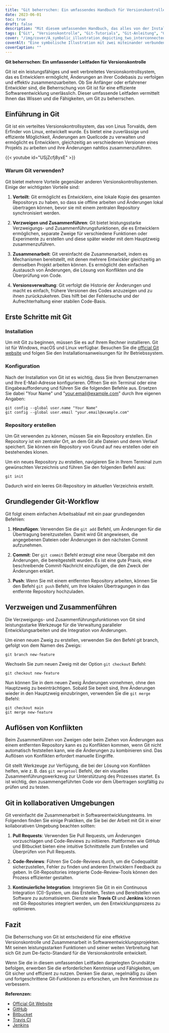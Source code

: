 ```yaml
---
title: "Git beherrschen: Ein umfassendes Handbuch für Versionskontrolle"
date: 2023-06-01
toc: true
draft: false
description: "Mit diesem umfassenden Handbuch, das alles von der Installation und Konfiguration bis hin zum Branching, Merging und der Zusammenarbeit abdeckt, werden Sie mit Git vertraut."
tags: ["Git", "Versionskontrolle", "Git-Tutorials", "Git-Anleitung", "Git-Grundlagen", "Git-Befehle", "Git-Installation", "Git-Konfiguration", "Verzweigung in Git", "Zusammenführen in Git", "Zusammenarbeit in Git", "verteilte Versionskontrolle", "Code-Versionierung", "Git-Arbeitsablauf", "Git-Tipps", "Bewährte Git-Verfahren", "Git für Anfänger", "Git für Entwickler", "Software-Entwicklung", "Kollaborationscode", "Git-Bearbeitung", "umfassendes Git-Handbuch", "Anleitung zur Git-Versionskontrolle", "Git-Verzweigung und -Zusammenführung", "Tipps zur Git-Zusammenarbeit"]
cover: "/img/cover/A_symbolic_illustration_depicting_two_interconnected_gears.png"
coverAlt: "Eine symbolische Illustration mit zwei miteinander verbundenen Zahnrädern, die für Zusammenarbeit und Versionskontrolle stehen, wobei das Git-Logo in das Design integriert ist."
coverCaption: ""
---
```


**Git beherrschen: Ein umfassender Leitfaden für Versionskontrolle**

Git ist ein leistungsfähiges und weit verbreitetes Versionskontrollsystem, das es Entwicklern ermöglicht, Änderungen an ihrer Codebasis zu verfolgen und effektiv zusammenzuarbeiten. Ob Sie Anfänger oder erfahrener Entwickler sind, die Beherrschung von Git ist für eine effiziente Softwareentwicklung unerlässlich. Dieser umfassende Leitfaden vermittelt Ihnen das Wissen und die Fähigkeiten, um Git zu beherrschen.

## Einführung in Git

Git ist ein verteiltes Versionskontrollsystem, das von Linus Torvalds, dem Erfinder von Linux, entwickelt wurde. Es bietet eine zuverlässige und effiziente Möglichkeit, Änderungen am Quellcode zu verwalten und ermöglicht es Entwicklern, gleichzeitig an verschiedenen Versionen eines Projekts zu arbeiten und ihre Änderungen nahtlos zusammenzuführen.

{{< youtube id="USjZcfj8yxE" >}}

### Warum Git verwenden?

Git bietet mehrere Vorteile gegenüber anderen Versionskontrollsystemen. Einige der wichtigsten Vorteile sind:

1. **Verteilt**: Git ermöglicht es Entwicklern, eine lokale Kopie des gesamten Repositorys zu haben, so dass sie offline arbeiten und Änderungen lokal übertragen können, bevor sie mit einem zentralen Repository synchronisiert werden.

2. **Verzweigen und Zusammenführen**: Git bietet leistungsstarke Verzweigungs- und Zusammenführungsfunktionen, die es Entwicklern ermöglichen, separate Zweige für verschiedene Funktionen oder Experimente zu erstellen und diese später wieder mit dem Hauptzweig zusammenzuführen.

3. **Zusammenarbeit**: Git vereinfacht die Zusammenarbeit, indem es Mechanismen bereitstellt, mit denen mehrere Entwickler gleichzeitig an demselben Projekt arbeiten können. Es ermöglicht den einfachen Austausch von Änderungen, die Lösung von Konflikten und die Überprüfung von Code.

4. **Versionsverwaltung**: Git verfolgt die Historie der Änderungen und macht es einfach, frühere Versionen des Codes anzuzeigen und zu ihnen zurückzukehren. Dies hilft bei der Fehlersuche und der Aufrechterhaltung einer stabilen Code-Basis.

## Erste Schritte mit Git

### Installation

Um mit Git zu beginnen, müssen Sie es auf Ihrem Rechner installieren. Git ist für Windows, macOS und Linux verfügbar. Besuchen Sie die [official Git website](https://git-scm.com/) und folgen Sie den Installationsanweisungen für Ihr Betriebssystem.

### Konfiguration

Nach der Installation von Git ist es wichtig, dass Sie Ihren Benutzernamen und Ihre E-Mail-Adresse konfigurieren. Öffnen Sie ein Terminal oder eine Eingabeaufforderung und führen Sie die folgenden Befehle aus. Ersetzen Sie dabei "Your Name" und "your.email@example.com" durch Ihre eigenen Angaben:

```shell
git config --global user.name "Your Name"
git config --global user.email "your.email@example.com"
```
### Repository erstellen
Um Git verwenden zu können, müssen Sie ein Repository erstellen. Ein Repository ist ein zentraler Ort, an dem Git alle Dateien und deren Verlauf speichert. Sie können ein Repository von Grund auf neu erstellen oder ein bestehendes klonen.

Um ein neues Repository zu erstellen, navigieren Sie in Ihrem Terminal zum gewünschten Verzeichnis und führen Sie den folgenden Befehl aus:

```shell
git init
```
Dadurch wird ein leeres Git-Repository im aktuellen Verzeichnis erstellt.

## Grundlegender Git-Workflow

Git folgt einem einfachen Arbeitsablauf mit ein paar grundlegenden Befehlen:

1. **Hinzufügen**: Verwenden Sie die `git add` Befehl, um Änderungen für die Übertragung bereitzustellen. Damit wird Git angewiesen, die angegebenen Dateien oder Änderungen in den nächsten Commit aufzunehmen.

2. **Commit**: Der `git commit` Befehl erzeugt eine neue Übergabe mit den Änderungen, die bereitgestellt wurden. Es ist eine gute Praxis, eine beschreibende Commit-Nachricht einzufügen, die den Zweck der Änderungen erklärt.

3. **Push**: Wenn Sie mit einem entfernten Repository arbeiten, können Sie den Befehl `git push` Befehl, um Ihre lokalen Übertragungen in das entfernte Repository hochzuladen.

## Verzweigen und Zusammenführen
Die Verzweigungs- und Zusammenführungsfunktionen von Git sind leistungsstarke Werkzeuge für die Verwaltung paralleler Entwicklungsarbeiten und die Integration von Änderungen.

Um einen neuen Zweig zu erstellen, verwenden Sie den Befehl git branch, gefolgt von dem Namen des Zweigs:

```shell
git branch new-feature
```

Wechseln Sie zum neuen Zweig mit der Option `git checkout` Befehl:
```shell
git checkout new-feature
```

Nun können Sie in dem neuen Zweig Änderungen vornehmen, ohne den Hauptzweig zu beeinträchtigen. Sobald Sie bereit sind, Ihre Änderungen wieder in den Hauptzweig einzubringen, verwenden Sie die `git merge` Befehl:

```shell
git checkout main
git merge new-feature
```

## Auflösen von Konflikten
Beim Zusammenführen von Zweigen oder beim Ziehen von Änderungen aus einem entfernten Repository kann es zu Konflikten kommen, wenn Git nicht automatisch feststellen kann, wie die Änderungen zu kombinieren sind. Das Auflösen von Konflikten erfordert manuelle Eingriffe.

Git stellt Werkzeuge zur Verfügung, die bei der Lösung von Konflikten helfen, wie z. B. das `git mergetool` Befehl, der ein visuelles Zusammenführungswerkzeug zur Unterstützung des Prozesses startet. Es ist wichtig, den zusammengeführten Code vor dem Übertragen sorgfältig zu prüfen und zu testen.

## Git in kollaborativen Umgebungen
Git vereinfacht die Zusammenarbeit in Softwareentwicklungsteams. Im Folgenden finden Sie einige Praktiken, die Sie bei der Arbeit mit Git in einer kollaborativen Umgebung beachten sollten:

1. **Pull Requests**: Verwenden Sie Pull Requests, um Änderungen vorzuschlagen und Code-Reviews zu initiieren. Plattformen wie GitHub und Bitbucket bieten eine intuitive Schnittstelle zum Erstellen und Überprüfen von Pull Requests.

2. **Code-Reviews**: Führen Sie Code-Reviews durch, um die Codequalität sicherzustellen, Fehler zu finden und anderen Entwicklern Feedback zu geben. In Git-Repositories integrierte Code-Review-Tools können den Prozess effizienter gestalten.

3. **Kontinuierliche Integration**: Integrieren Sie Git in ein Continuous Integration (CI)-System, um das Erstellen, Testen und Bereitstellen von Software zu automatisieren. Dienste wie **Travis CI** und **Jenkins** können mit Git-Repositories integriert werden, um den Entwicklungsprozess zu optimieren.

## Fazit
Die Beherrschung von Git ist entscheidend für eine effektive Versionskontrolle und Zusammenarbeit in Softwareentwicklungsprojekten. Mit seinen leistungsstarken Funktionen und seiner weiten Verbreitung hat sich Git zum De-facto-Standard für die Versionskontrolle entwickelt.

Wenn Sie die in diesem umfassenden Leitfaden dargelegten Grundsätze befolgen, erwerben Sie die erforderlichen Kenntnisse und Fähigkeiten, um Git sicher und effizient zu nutzen. Denken Sie daran, regelmäßig zu üben und fortgeschrittene Git-Funktionen zu erforschen, um Ihre Kenntnisse zu verbessern.

**Referenzen:**

- [Official Git Website](https://git-scm.com/)
- [GitHub](https://github.com/)
- [Bitbucket](https://bitbucket.org/)
- [Travis CI](https://travis-ci.com/)
- [Jenkins](https://www.jenkins.io/)
